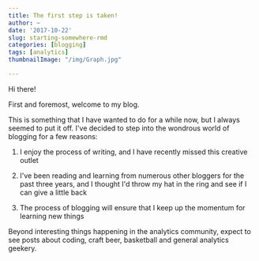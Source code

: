 ```yaml
---
title: The first step is taken! 
author: ~
date: '2017-10-22'
slug: starting-somewhere-rmd
categories: [blogging]
tags: [analytics]
thumbnailImage: "/img/Graph.jpg"

---
```


Hi there!

First and foremost, welcome to my blog.

This is something that I have wanted to do for a while now, but I always seemed to put it off. 
I've decided to step into the wondrous world of blogging for a few reasons:

1. I enjoy the process of writing, and I have recently missed this creative outlet

2. I've been reading and learning from numerous other bloggers for the past three years, and I thought I'd throw my hat in the ring and see if I can give a little back

3. The process of blogging will ensure that I keep up the momentum for learning new things

Beyond interesting things happening in the analytics community, expect to see posts about coding, craft beer, basketball and general analytics geekery. 


